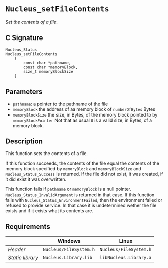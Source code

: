 # `Nucleus_setFileContents`
*Set the contents of a file.*

## C Signature
```
Nucleus_Status
Nucleus_setFileContents
    (
        const char *pathname,
        const char *memoryBlock,
        size_t memoryBlockSize
    )
```

## Parameters
- `pathname`: a pointer to the pathname of the file
- `memoryBlock` the address of aa memory block of `numberOfBytes` Bytes
- `memoryBlockSize` the size, in Bytes, of the memory block pointed to by `memoryBlockPointer`
   Not that as usual `0` is a valid size, in Bytes, of a memory block.

## Description
This function sets the contents of a file.

If this function succeeds, the contents of the file equal the contents of the memory block specified by
`memoryBlock` and `memoryBlockSize` and `Nucleus_Status_Success` is returned. If the file did not exist,
it was created, if it did exist it was overwritten.

This function fails if `pathname` or `memoryBlock` is a null pointer. `Nucleus_Status_InvalidArgument`
is returned in that case. If this function fails with `Nucleus_Status_EnvironmentFailed`, then the
environment failed or refused to provide service. In that case it is undetermined wether the file
exists and if it exists what its contents are.

## Requirements

|                      | Windows                  | Linux                   |
|----------------------|--------------------------|-------------------------|
| *Header*             | `Nucleus/FileSystem.h`   | `Nucleus/FileSystem.h`  |
| *Static library*     | `Nucleus.Library.lib`    | `libNucleus.Library.a`  |
